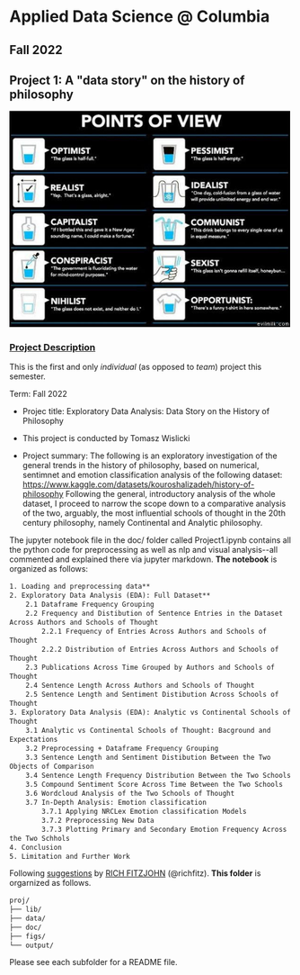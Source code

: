 # Applied Data Science @ Columbia
## Fall 2022
## Project 1: A "data story" on the history of philosophy

<img src="figs/100126-the-glass.jpeg" width="500">

### [Project Description](doc/)
This is the first and only *individual* (as opposed to *team*) project this semester. 

Term: Fall 2022

+ Projec title: Exploratory Data Analysis: Data Story on the History of Philosophy
+ This project is conducted by Tomasz Wislicki 

+ Project summary: The following is an exploratory investigation of the general trends in the history of philosophy, based on numerical, sentimnet and emotion classification analysis of the following dataset: https://www.kaggle.com/datasets/kouroshalizadeh/history-of-philosophy Following the general, introductory analysis of the whole dataset, I proceed to narrow the scope down to a comparative analysis of the two, arguably, the most influential schools of thought in the 20th century philosophy, namely Continental and Analytic philosophy. 

The jupyter notebook file in the doc/ folder called Project1.ipynb contains all the python code for preprocessing as well as nlp and visual analysis--all commented and explained there via jupyter markdown. **The notebook** is organized as follows:

```
1. Loading and preprocessing data**
2. Exploratory Data Analysis (EDA): Full Dataset**
    2.1 Dataframe Frequency Grouping
    2.2 Frequency and Distibution of Sentence Entries in the Dataset Across Authors and Schools of Thought
        2.2.1 Frequency of Entries Across Authors and Schools of Thought
        2.2.2 Distribution of Entries Across Authors and Schools of Thought
    2.3 Publications Across Time Grouped by Authors and Schools of Thought
    2.4 Sentence Length Across Authors and Schools of Thought
    2.5 Sentence Length and Sentiment Distibution Across Schools of Thought
3. Exploratory Data Analysis (EDA): Analytic vs Continental Schools of Thought
    3.1 Analytic vs Continental Schools of Thought: Bacground and Expectations
    3.2 Preprocessing + Dataframe Frequency Grouping
    3.3 Sentence Length and Sentiment Distibution Between the Two Objects of Comparison
    3.4 Sentence Length Frequency Distribution Between the Two Schools 
    3.5 Compound Sentiment Score Across Time Between the Two Schools 
    3.6 Wordcloud Analysis of the Two Schools of Thought
    3.7 In-Depth Analysis: Emotion classification
        3.7.1 Applying NRCLex Emotion classification Models
        3.7.2 Preprocessing New Data
        3.7.3 Plotting Primary and Secondary Emotion Frequency Across the Two Schhols
4. Conclusion
5. Limitation and Further Work

```


Following [suggestions](http://nicercode.github.io/blog/2013-04-05-projects/) by [RICH FITZJOHN](http://nicercode.github.io/about/#Team) (@richfitz). **This folder** is orgarnized as follows.

```
proj/
├── lib/
├── data/
├── doc/
├── figs/
└── output/
```

Please see each subfolder for a README file.
